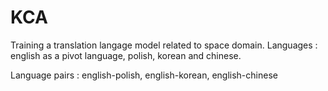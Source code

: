 # KCA

Training a translation langage model related to space domain.
Languages : english as a pivot language, polish, korean and chinese.

Language pairs : english-polish, english-korean, english-chinese
